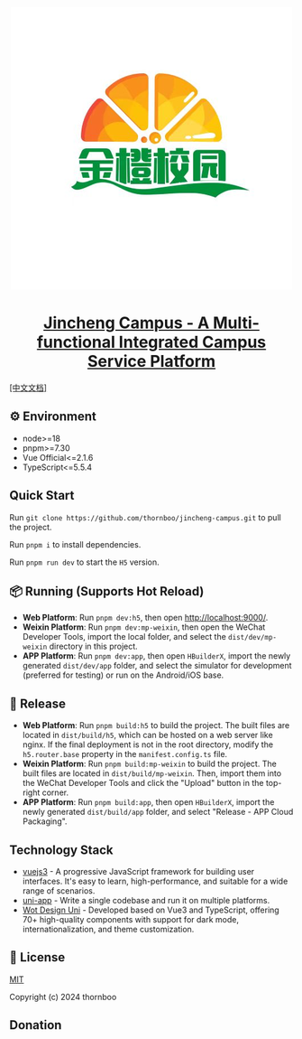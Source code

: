 <p align="center">
  <a href="https://github.com/thornboo/jincheng-campus">
    <img width="500" src="./src/static/logo.png" alt="icon">
  </a>
</p>

<h1 align="center">
  <a href="https://github.com/codercup2/unibest" target="_blank">Jincheng Campus - A Multi-functional Integrated Campus Service Platform</a>
</h1>

[[中文文档]](https://github.com/thornboo/jincheng-campus/blob/master/README.md)

## ⚙︎ Environment

-   node>=18
-   pnpm>=7.30
-   Vue Official<=2.1.6
-   TypeScript<=5.5.4

## Quick Start

Run `git clone https://github.com/thornboo/jincheng-campus.git` to pull the project.

Run `pnpm i` to install dependencies.

Run `pnpm run dev` to start the `H5` version.

## 📦 Running (Supports Hot Reload)

-   **Web Platform**: Run `pnpm dev:h5`, then open [http://localhost:9000/](http://localhost:9000/).
-   **Weixin Platform**: Run `pnpm dev:mp-weixin`, then open the WeChat Developer Tools, import the local folder, and select the `dist/dev/mp-weixin` directory in this project.
-   **APP Platform**: Run `pnpm dev:app`, then open `HBuilderX`, import the newly generated `dist/dev/app` folder, and select the simulator for development (preferred for testing) or run on the Android/iOS base.

## 🔗 Release

-   **Web Platform**: Run `pnpm build:h5` to build the project. The built files are located in `dist/build/h5`, which can be hosted on a web server like nginx. If the final deployment is not in the root directory, modify the `h5.router.base` property in the `manifest.config.ts` file.
-   **Weixin Platform**: Run `pnpm build:mp-weixin` to build the project. The built files are located in `dist/build/mp-weixin`. Then, import them into the WeChat Developer Tools and click the "Upload" button in the top-right corner.
-   **APP Platform**: Run `pnpm build:app`, then open `HBuilderX`, import the newly generated `dist/build/app` folder, and select "Release - APP Cloud Packaging".

## Technology Stack

-   [vuejs3](https://vuejs.org/) - A progressive JavaScript framework for building user interfaces. It's easy to learn, high-performance, and suitable for a wide range of scenarios.
-   [uni-app](https://uniapp.dcloud.io/) - Write a single codebase and run it on multiple platforms.
-   [Wot Design Uni](https://wot-design-uni.netlify.app/) - Developed based on Vue3 and TypeScript, offering 70+ high-quality components with support for dark mode, internationalization, and theme customization.

## 📄 License

[MIT](https://opensource.org/license/mit/)

Copyright (c) 2024 thornboo

## Donation

